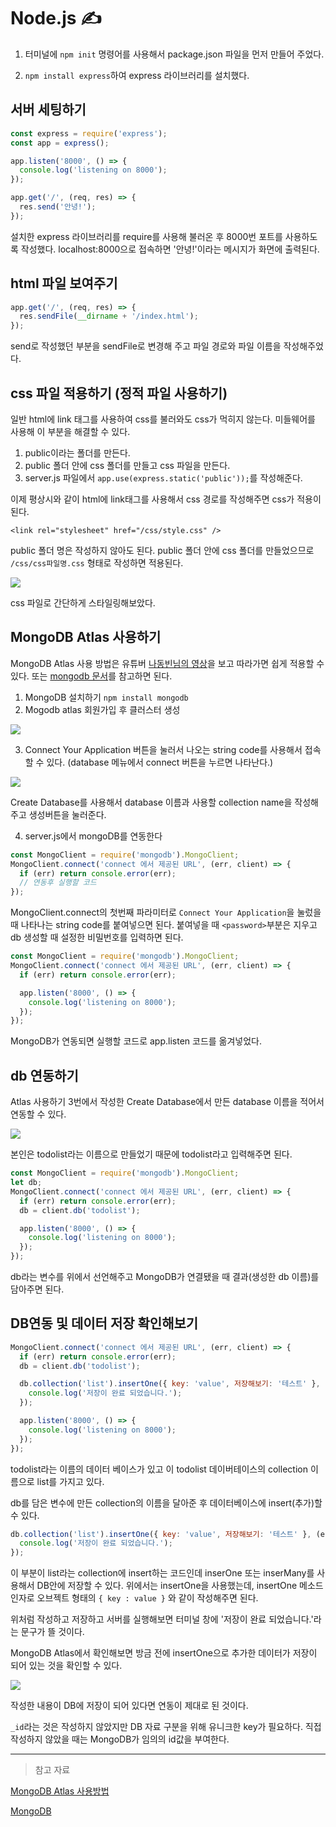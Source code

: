 # Node.js ✍

1. 터미널에 `npm init` 명령어를 사용해서 package.json 파일을 먼저 만들어 주었다.

2. `npm install express`하여 express 라이브러리를 설치했다.

## 서버 세팅하기

```javascript
const express = require('express');
const app = express();

app.listen('8000', () => {
  console.log('listening on 8000');
});

app.get('/', (req, res) => {
  res.send('안녕!');
});
```

설치한 express 라이브러리를 require를 사용해 불러온 후 8000번 포트를 사용하도록 작성했다.
localhost:8000으로 접속하면 '안녕!'이라는 메시지가 화면에 출력된다.

## html 파일 보여주기

```javascript
app.get('/', (req, res) => {
  res.sendFile(__dirname + '/index.html');
});
```

send로 작성했던 부분을 sendFile로 변경해 주고 파일 경로와 파일 이름을 작성해주었다.

## css 파일 적용하기 (정적 파일 사용하기)

일반 html에 link 태그를 사용하여 css를 불러와도 css가 먹히지 않는다.
미들웨어를 사용해 이 부분을 해결할 수 있다.

1. public이라는 폴더를 만든다.
2. public 폴더 안에 css 폴더를 만들고 css 파일을 만든다.
3. server.js 파일에서 `app.use(express.static('public'));`를 작성해준다.

이제 평상시와 같이 html에 link태그를 사용해서 css 경로를 작성해주면 css가 적용이 된다.

```
<link rel="stylesheet" href="/css/style.css" />

```

public 폴더 명은 작성하지 않아도 된다.
public 폴더 안에 css 폴더를 만들었으므로 `/css/css파일명.css` 형태로 작성하면 적용된다.

![](https://velog.velcdn.com/images/reasonz/post/993a4dcc-cbb9-40e6-8f40-15fa9159de87/image.png)

css 파일로 간단하게 스타일링해보았다.

## MongoDB Atlas 사용하기

MongoDB Atlas 사용 방법은 유튜버 [나동빈님의 영상](https://www.youtube.com/watch?v=C2rhqCwhoB0&ab_channel=%EB%8F%99%EB%B9%88%EB%82%98)을 보고 따라가면 쉽게 적용할 수 있다.
또는 [mongodb 문서](https://www.mongodb.com/docs/drivers/node/current/quick-start/)를 참고하면 된다.

1. MongoDB 설치하기 `npm install mongodb`
2. Mogodb atlas 회원가입 후 클러스터 생성

![](https://velog.velcdn.com/images/reasonz/post/0a300b85-95ed-47f4-9725-9f69d47d124a/image.png)

3. Connect Your Application 버튼을 눌러서 나오는 string code를 사용해서 접속할 수 있다. (database 메뉴에서 connect 버튼을 누르면 나타난다.)

![](https://velog.velcdn.com/images/reasonz/post/4dc859eb-af05-401c-a60f-713ac4532ecc/image.png)

Create Database를 사용해서 database 이름과 사용할 collection name을 작성해주고 생성버튼을 눌러준다.

4. server.js에서 mongoDB를 연동한다

```javascript
const MongoClient = require('mongodb').MongoClient;
MongoClient.connect('connect 에서 제공된 URL', (err, client) => {
  if (err) return console.error(err);
  // 연동후 실행할 코드
});
```

MongoClient.connect의 첫번째 파라미터로 `Connect Your Application`을 눌렀을 때 나타나는 string code를 붙여넣으면 된다.
붙여넣을 때 `<password>`부분은 지우고 db 생성할 때 설정한 비밀번호를 입력하면 된다.

```javascript
const MongoClient = require('mongodb').MongoClient;
MongoClient.connect('connect 에서 제공된 URL', (err, client) => {
  if (err) return console.error(err);

  app.listen('8000', () => {
    console.log('listening on 8000');
  });
});
```

MongoDB가 연동되면 실행할 코드로 app.listen 코드를 옮겨넣었다.

## db 연동하기

Atlas 사용하기 3번에서 작성한 Create Database에서 만든 database 이름을 적어서 연동할 수 있다.

![](https://velog.velcdn.com/images/reasonz/post/1fcb15b4-22bb-403b-b6ba-52f6d975ab4b/image.png)

본인은 todolist라는 이름으로 만들었기 때문에 todolist라고 입력해주면 된다.

```javascript
const MongoClient = require('mongodb').MongoClient;
let db;
MongoClient.connect('connect 에서 제공된 URL', (err, client) => {
  if (err) return console.error(err);
  db = client.db('todolist');

  app.listen('8000', () => {
    console.log('listening on 8000');
  });
});
```

db라는 변수를 위에서 선언해주고 MongoDB가 연결됐을 때 결과(생성한 db 이름)를 담아주면 된다.

## DB연동 및 데이터 저장 확인해보기

```javascript
MongoClient.connect('connect 에서 제공된 URL', (err, client) => {
  if (err) return console.error(err);
  db = client.db('todolist');

  db.collection('list').insertOne({ key: 'value', 저장해보기: '테스트' }, (err, result) => {
    console.log('저장이 완료 되었습니다.');
  });

  app.listen('8000', () => {
    console.log('listening on 8000');
  });
});
```

todolist라는 이름의 데이터 베이스가 있고
이 todolist 데이버테이스의 collection 이름으로 list를 가지고 있다.

db를 담은 변수에 만든 collection의 이름을 달아준 후 데이터베이스에 insert(추가)할 수 있다.

```javascript
db.collection('list').insertOne({ key: 'value', 저장해보기: '테스트' }, (err, result) => {
  console.log('저장이 완료 되었습니다.');
});
```

이 부분이 list라는 collection에 insert하는 코드인데
inserOne 또는 inserMany를 사용해서 DB안에 저장할 수 있다.
위에서는 insertOne을 사용했는데, insertOne 메소드 인자로 오브젝트 형태의 `{ key : value }` 와 같이 작성해주면 된다.

위처럼 작성하고 저장하고 서버를 실행해보면 터미널 창에 '저장이 완료 되었습니다.'라는 문구가 뜰 것이다.

MongoDB Atlas에서 확인해보면 방금 전에 insertOne으로 추가한 데이터가 저장이 되어 있는 것을 확인할 수 있다.

![](https://velog.velcdn.com/images/reasonz/post/298e7e73-c868-4988-9dbd-2384e76ff966/image.png)

작성한 내용이 DB에 저장이 되어 있다면 연동이 제대로 된 것이다.

`_id`라는 것은 작성하지 않았지만 DB 자료 구분을 위해 유니크한 key가 필요하다. 직접 작성하지 않았을 때는 MongoDB가 임의의 id값을 부여한다.

---

> 참고 자료

[MongoDB Atlas 사용방법](https://www.youtube.com/watch?v=C2rhqCwhoB0&ab_channel=%EB%8F%99%EB%B9%88%EB%82%98)

[MongoDB](https://www.mongodb.com/docs/drivers/node/current/quick-start/)
